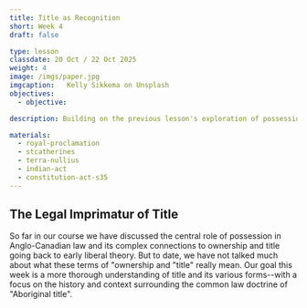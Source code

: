 ```yaml
---
title: Title as Recognition
short: Week 4
draft: false

type: lesson
classdate: 20 Oct / 22 Oct 2025
weight: 4
image: /imgs/paper.jpg
imgcaption:   Kelly Sikkema on Unsplash
objectives:
  - objective: 

description: Building on the previous lesson's exploration of possession and title, this week we focus on the various meanings of "title" and their application in the context of Indigenous land rights recognized by Anglo-Canadian law.

materials:
  - royal-proclamation
  - stcatherines
  - terra-nullius
  - indian-act
  - constitution-act-s35
---
```


## The Legal Imprimatur of Title

So far in our course we have discussed the central role of possession in Anglo-Canadian law and its complex connections to ownership and title going back to early liberal theory. But to date, we have not talked much about what these terms of "ownership and "title" really mean. Our goal this week is a more thorough understanding of title and its various forms--with a focus on the history and context surrounding the common law doctrine of "Aboriginal title". 